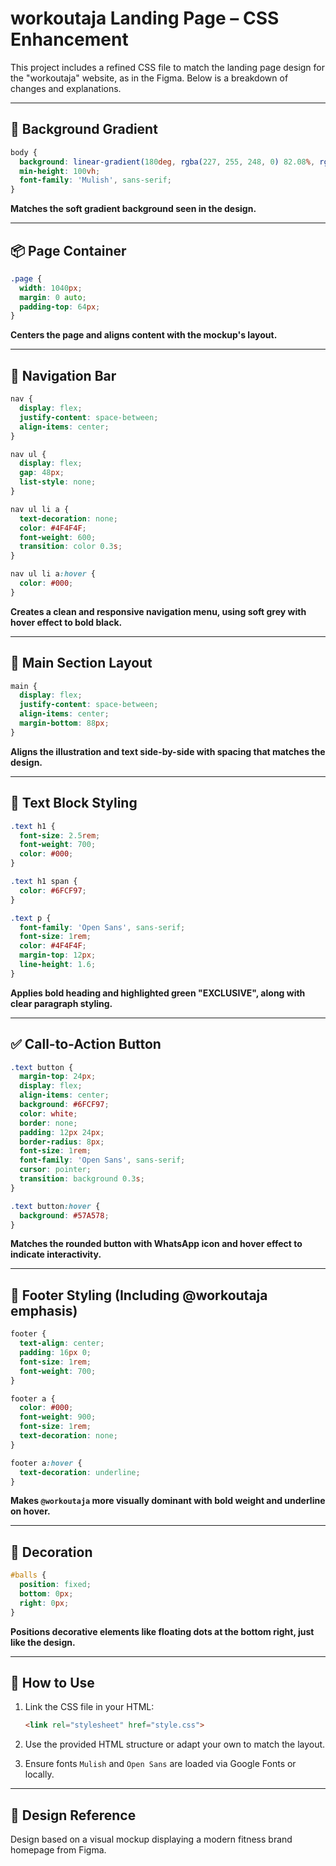 
# workoutaja Landing Page – CSS Enhancement

This project includes a refined CSS file to match the landing page design for the "workoutaja" website, as in the Figma. Below is a breakdown of changes and explanations.

---

## 🎨 Background Gradient

```css
body {
  background: linear-gradient(180deg, rgba(227, 255, 248, 0) 82.08%, rgba(227, 255, 248, 0.38) 100%);
  min-height: 100vh;
  font-family: 'Mulish', sans-serif;
}
```

**Matches the soft gradient background seen in the design.**

---

## 📦 Page Container

```css
.page {
  width: 1040px;
  margin: 0 auto;
  padding-top: 64px;
}
```

**Centers the page and aligns content with the mockup's layout.**

---

## 🧭 Navigation Bar

```css
nav {
  display: flex;
  justify-content: space-between;
  align-items: center;
}

nav ul {
  display: flex;
  gap: 48px;
  list-style: none;
}

nav ul li a {
  text-decoration: none;
  color: #4F4F4F;
  font-weight: 600;
  transition: color 0.3s;
}

nav ul li a:hover {
  color: #000;
}
```

**Creates a clean and responsive navigation menu, using soft grey with hover effect to bold black.**

---

## 💪 Main Section Layout

```css
main {
  display: flex;
  justify-content: space-between;
  align-items: center;
  margin-bottom: 88px;
}
```

**Aligns the illustration and text side-by-side with spacing that matches the design.**

---

## 📝 Text Block Styling

```css
.text h1 {
  font-size: 2.5rem;
  font-weight: 700;
  color: #000;
}

.text h1 span {
  color: #6FCF97;
}

.text p {
  font-family: 'Open Sans', sans-serif;
  font-size: 1rem;
  color: #4F4F4F;
  margin-top: 12px;
  line-height: 1.6;
}
```

**Applies bold heading and highlighted green "EXCLUSIVE", along with clear paragraph styling.**

---

## ✅ Call-to-Action Button

```css
.text button {
  margin-top: 24px;
  display: flex;
  align-items: center;
  background: #6FCF97;
  color: white;
  border: none;
  padding: 12px 24px;
  border-radius: 8px;
  font-size: 1rem;
  font-family: 'Open Sans', sans-serif;
  cursor: pointer;
  transition: background 0.3s;
}

.text button:hover {
  background: #57A578;
}
```

**Matches the rounded button with WhatsApp icon and hover effect to indicate interactivity.**

---

## 📎 Footer Styling (Including @workoutaja emphasis)

```css
footer {
  text-align: center;
  padding: 16px 0;
  font-size: 1rem;
  font-weight: 700;
}

footer a {
  color: #000;
  font-weight: 900;
  font-size: 1rem;
  text-decoration: none;
}

footer a:hover {
  text-decoration: underline;
}
```

**Makes `@workoutaja` more visually dominant with bold weight and underline on hover.**

---

## 🔵 Decoration

```css
#balls {
  position: fixed;
  bottom: 0px;
  right: 0px;
}
```

**Positions decorative elements like floating dots at the bottom right, just like the design.**

---

## 📁 How to Use

1. Link the CSS file in your HTML:
   ```html
   <link rel="stylesheet" href="style.css">
   ```

2. Use the provided HTML structure or adapt your own to match the layout.

3. Ensure fonts `Mulish` and `Open Sans` are loaded via Google Fonts or locally.

---

## 📸 Design Reference

Design based on a visual mockup displaying a modern fitness brand homepage from Figma.
